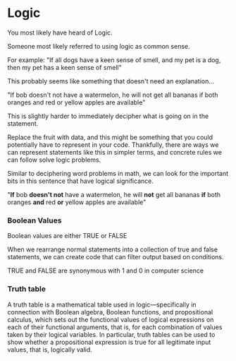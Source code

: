 # Logic

You most likely have heard of Logic.

Someone most likely referred to using logic as common sense.

For example: "If all dogs have a keen sense of smell, and my pet is a dog, then
my pet has a keen sense of smell"

This probably seems like something that doesn't need an explanation...

"If bob doesn't not have a watermelon, he will not get all bananas if both
oranges and red or yellow apples are available"

This is slightly harder to immediately decipher what is going on in the
statement.

Replace the fruit with data, and this might be something that you could
potentially have to represent in your code. Thankfully, there are ways we can
represent statements like this in simpler terms, and concrete rules we can
follow solve logic problems.

Similar to deciphering word problems in math, we can look for the important bits
in this sentence that have logical significance.

"**If** bob **doesn't not** have a watermelon, he will **not** get all bananas
**if** both oranges **and** red **or** yellow apples are available"

### Boolean Values

Boolean values are either TRUE or FALSE

When we rearrange normal statements into a collection of true and false
statements, we can create code that can filter output based on conditions.

TRUE and FALSE are synonymous with 1 and 0 in computer science

### Truth table

A truth table is a mathematical table used in logic—specifically in connection
with Boolean algebra, Boolean functions, and propositional calculus, which sets
out the functional values of logical expressions on each of their functional
arguments, that is, for each combination of values taken by their logical
variables. In particular, truth tables can be used to show whether a
propositional expression is true for all legitimate input values, that is,
logically valid.


